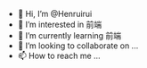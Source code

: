 - 👋 Hi, I’m @Henruirui
- 👀 I’m interested in 前端
- 🌱 I’m currently learning 前端
- 💞️ I’m looking to collaborate on ...
- 📫 How to reach me ...

<!---
Henruirui/Henruirui is a ✨ special ✨ repository because its `README.md` (this file) appears on your GitHub profile.
You can click the Preview link to take a look at your changes.
--->
